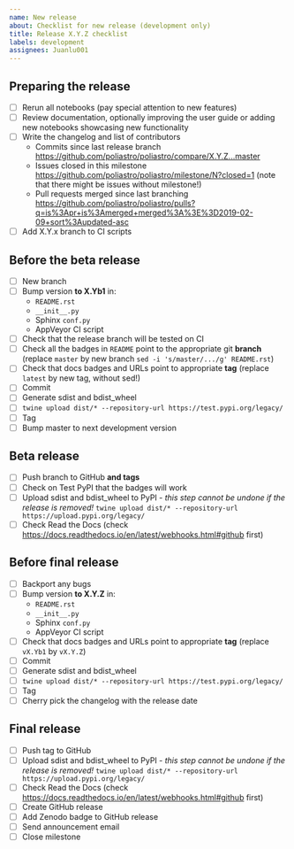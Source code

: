 ```yaml
---
name: New release
about: Checklist for new release (development only)
title: Release X.Y.Z checklist
labels: development
assignees: Juanlu001
---
```


## Preparing the release

* [ ] Rerun all notebooks (pay special attention to new features)
* [ ] Review documentation, optionally improving the user guide or adding new notebooks showcasing new functionality
* [ ] Write the changelog and list of contributors
  - Commits since last release branch https://github.com/poliastro/poliastro/compare/X.Y.Z...master
  - Issues closed in this milestone https://github.com/poliastro/poliastro/milestone/N?closed=1 (note that there might be issues without milestone!)
  - Pull requests merged since last branching https://github.com/poliastro/poliastro/pulls?q=is%3Apr+is%3Amerged+merged%3A%3E%3D2019-02-09+sort%3Aupdated-asc
* [ ] Add X.Y.x branch to CI scripts

## Before the beta release

* [ ] New branch
* [ ] Bump version **to X.Yb1** in:
  - `README.rst`
  - `__init__.py`
  - Sphinx `conf.py`
  - AppVeyor CI script
* [ ] Check that the release branch will be tested on CI
* [ ] Check all the badges in `README` point to the appropriate git **branch** (replace `master` by new branch `sed -i 's/master/.../g' README.rst`)
* [ ] Check that docs badges and URLs point to appropriate **tag** (replace `latest` by new tag, without sed!)
* [ ] Commit
* [ ] Generate sdist and bdist_wheel
* [ ] `twine upload dist/* --repository-url https://test.pypi.org/legacy/`
* [ ] Tag
* [ ] Bump master to next development version

## Beta release

* [ ] Push branch to GitHub **and tags**
* [ ] Check on Test PyPI that the badges will work
* [ ] Upload sdist and bdist_wheel to PyPI - *this step cannot be undone if the release is removed!* `twine upload dist/* --repository-url https://upload.pypi.org/legacy/`
* [ ] Check Read the Docs (check https://docs.readthedocs.io/en/latest/webhooks.html#github first)

## Before final release

* [ ] Backport any bugs
* [ ] Bump version **to X.Y.Z** in:
  - `README.rst`
  - `__init__.py`
  - Sphinx `conf.py`
  - AppVeyor CI script
* [ ] Check that docs badges and URLs point to appropriate **tag** (replace `vX.Yb1` by `vX.Y.Z`)
* [ ] Commit
* [ ] Generate sdist and bdist_wheel
* [ ] `twine upload dist/* --repository-url https://test.pypi.org/legacy/`
* [ ] Tag
* [ ] Cherry pick the changelog with the release date

## Final release

* [ ] Push tag to GitHub
* [ ] Upload sdist and bdist_wheel to PyPI - *this step cannot be undone if the release is removed!* `twine upload dist/* --repository-url https://upload.pypi.org/legacy/`
* [ ] Check Read the Docs (check https://docs.readthedocs.io/en/latest/webhooks.html#github first)
* [ ] Create GitHub release
* [ ] Add Zenodo badge to GitHub release
* [ ] Send announcement email
* [ ] Close milestone
